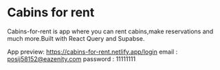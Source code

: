 # Cabins for rent

Cabins-for-rent is app where you can rent cabins,make reservations and much more.Built with React Query and Supabse.

App preview: 
https://cabins-for-rent.netlify.app/login
email : posij58152@eazenity.com
password : 11111111
